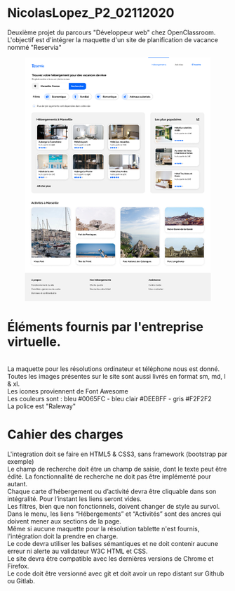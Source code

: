 # NicolasLopez_P2_02112020
Deuxième projet du parcours "Développeur web" chez OpenClassroom. L'objectif est d'intégrer la maquette d'un site de planification de vacance nommé "Reservia" <br/>
<figure>
<img src="https://github.com/Nikolla2502/NicolasLopez_P2_02112020/blob/master/images/Desktop%20-%201.png" alt="maquette desktop">
</figure>
<h1>Éléments fournis par l'entreprise virtuelle.</h1><br/>
La maquette pour les résolutions ordinateur et téléphone nous est donné.<br/>
Toutes les images présentes sur le site sont aussi livrés en format sm, md, l & xl.<br/>
Les icones proviennent de Font Awesome<br/>
Les couleurs sont : bleu #0065FC - bleu clair #DEEBFF - gris #F2F2F2<br/>
La police est "Raleway"<br/>
<h1>Cahier des charges</h1>
L'integration doit se faire en HTML5 & CSS3, sans framework (bootstrap par exemple)<br/>
Le champ de recherche doit être un champ de saisie, dont le texte peut être édité. La fonctionnalité de recherche ne doit pas être implémenté pour autant.<br/>
Chaque carte d’hébergement ou d’activité devra être cliquable dans son intégralité. Pour l’instant les liens seront vides.<br/>
Les filtres, bien que non fonctionnels, doivent changer de style au survol.<br/>
Dans le menu, les liens “Hébergements” et “Activités” sont des ancres qui doivent mener aux sections de la page.<br/>
Même si aucune maquette pour la résolution tablette n'est fournis, l'intégration doit la prendre en charge.<br/>
Le code devra utiliser les balises sémantiques et ne doit contenir aucune erreur ni alerte au validateur W3C HTML et CSS.<br/>
Le site devra être compatible avec les dernières versions de Chrome et Firefox.<br/>
Le code doit être versionné avec git et doit avoir un repo distant sur Github ou Gitlab.<br/>
